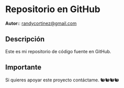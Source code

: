 # Repositorio en GitHub

**Autor:**: randycortinez@gmail.com

## Descripción

Este es mi repositorio de código fuente en GitHub.

## Importante 

Si quieres apoyar este proyecto contáctame.
🐿🐿🐿🐿